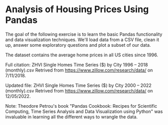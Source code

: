 # Analysis of Housing Prices Using Pandas
The goal of the following exercise is to learn the basic Pandas functionality and data visualization techniques. We'll load data from a CSV file, clean it up, answer some exploratory questions and plot a subset of our data.

The dataset contains the average home prices in all US cities since 1996. 

Full citation: ZHVI Single Homes Time Series ($) by City 1996 – 2018 (monthly).csv Retrived from https://www.zillow.com/research/data/ on 7/11/2018.

Updated file: ZHVI Single Homes Time Series ($) by City 2000 – 2022 (monthly).csv Retrived from https://www.zillow.com/research/data/ on 12/05/2022.

Note: Theodore Petrou's book "Pandas Cookbook: Recipes for Scientific Computing, Time Series Analysis and Data Visualization using Python" was invaluable in learning all the different ways to wrangle the data. 
